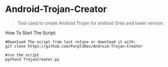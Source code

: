 # Android-Trojan-Creator
> Tool used to create Android Trojan for android Oreo and lower version

How To Start The Script:
```
#Download The script from last relase or download it with:
git clone https://github.com/Purpl3Dev/Android-Trojan-Creator

#run the script 
python3 TrojanCreator.py

```
